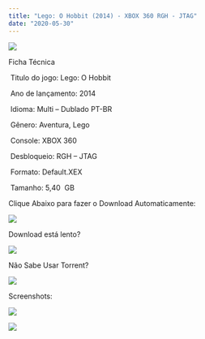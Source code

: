 ```yaml
---
title: "Lego: O Hobbit (2014) - XBOX 360 RGH - JTAG"
date: "2020-05-30"
---
```


![](https://1.bp.blogspot.com/-evx-vFJ6FhY/XtI-9B9j8tI/AAAAAAAAHwk/xUJU6AXrCHkHQTFTx8fcC8nzqM9FuyzLgCK4BGAsYHg/Screenshot_2.png)

Ficha Técnica

 Titulo do jogo: Lego: O Hobbit

 Ano de lançamento: 2014

 Idioma: Multi – Dublado PT-BR 

 Gênero: Aventura, Lego

 Console: XBOX 360

 Desbloqueio: RGH – JTAG

 Formato: Default.XEX

 Tamanho: 5,40  GB

Clique Abaixo para fazer o Download Automaticamente:

[![](https://1.bp.blogspot.com/-eNerQjlxWXg/Xsyoy1YwxPI/AAAAAAAAG8o/qs-0XGNQDR4jSn0uGinE3EzKZZ6GoZnEACPcBGAYYCw/s1600/LINK1.png)](https://zee.gl/IOxcZqu)

Download está lento? 

[![](https://1.bp.blogspot.com/-QBDuGFKyRJI/XsypYtiebuI/AAAAAAAAG8w/2RjkhEnbyOwqZwiSxt3jP8uux5MWubGIACLcBGAsYHQ/s1600/LINK3.png)](https://ultragames-torrents.blogspot.com/2020/05/como-acelerar-torrents.html)

Não Sabe Usar Torrent?

[![](https://1.bp.blogspot.com/-z801RGeeaF0/XsypYEdLUrI/AAAAAAAAG8s/Mg8nVcYZpQox_qkNZQ6YLcR9F0FWCX6FwCPcBGAYYCw/s1600/LINK2.png)](https://ultragames-torrents.blogspot.com/2020/04/como-baixar-jogos-com-o-utorrent.html)

Screenshots:

[![](https://1.bp.blogspot.com/-iuudFY4E76o/XtI-8L3wNfI/AAAAAAAAHwc/szocNePE0pA-U9I6ZmDGhGPFOOjR1tWeACK4BGAsYHg/w400-h225/LEGO-The-Hobbit-Video-Game-01.jpg)](https://1.bp.blogspot.com/-iuudFY4E76o/XtI-8L3wNfI/AAAAAAAAHwc/szocNePE0pA-U9I6ZmDGhGPFOOjR1tWeACK4BGAsYHg/LEGO-The-Hobbit-Video-Game-01.jpg)

[![](https://1.bp.blogspot.com/-SptNMFF4M7E/XtI-8jjhjJI/AAAAAAAAHwg/P0mKlbkfvtIxMGrGJnfUV9OyLvRrCXqmQCK4BGAsYHg/w400-h225/maxresdefault.jpg)](https://1.bp.blogspot.com/-SptNMFF4M7E/XtI-8jjhjJI/AAAAAAAAHwg/P0mKlbkfvtIxMGrGJnfUV9OyLvRrCXqmQCK4BGAsYHg/maxresdefault.jpg)
